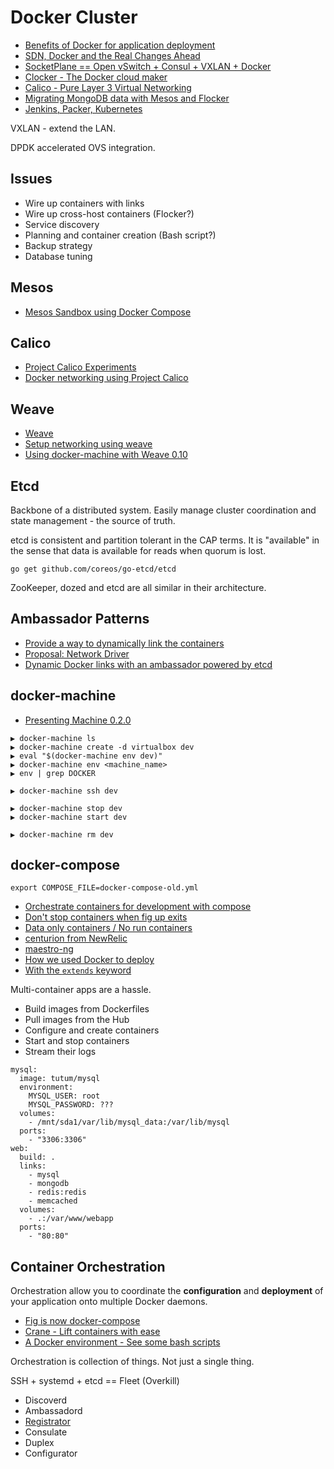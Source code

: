 # Docker Cluster

* [Benefits of Docker for application deployment](http://knitatoms.net/2013/12/benefits-of-docker-for-application-deployment/)
* [SDN, Docker and the Real Changes Ahead](http://thenewstack.io/sdn-docker-real-changes-ahead/)
* [SocketPlane == Open vSwitch + Consul + VXLAN + Docker](http://aucouranton.com/2015/01/16/docker-virtual-networking-with-socketplane-io/)
* [Clocker - The Docker cloud maker](http://brooklyncentral.github.io/clocker/)
* [Calico - Pure Layer 3 Virtual Networking](http://www.projectcalico.org/)
* [Migrating MongoDB data with Mesos and Flocker](https://mesosphere.com/blog/2015/05/21/demo-migrating-mongodb-data-with-mesos-and-powerstrip/)
* [Jenkins, Packer, Kubernetes](http://googlecloudplatform.blogspot.com/2015/05/Automated-Compute-Engine-and-Docker-Image-Builds-with-Jenkins-Packer-and-Kubernetes.html)

VXLAN - extend the LAN.

DPDK accelerated OVS integration.

## Issues

* Wire up containers with links
* Wire up cross-host containers (Flocker?)
* Service discovery
* Planning and container creation (Bash script?)
* Backup strategy
* Database tuning

## Mesos

* [Mesos Sandbox using Docker Compose](https://spof.io/blog/2015/06/23/mesos-sandbox-using-docker-compose/)

## Calico

* [Project Calico Experiments](http://www.greenhills.co.uk/2015/05/22/projectcalico-experiments.html)
* [Docker networking using Project Calico](http://www.projectcalico.org/project-calico-at-the-docker-london-may-meetup/)

## Weave

* [Weave](https://github.com/weaveworks/weave)
* [Setup networking using weave](http://xmodulo.com/networking-between-docker-containers.html)
* [Using docker-machine with Weave 0.10](http://blog.weave.works/2015/04/22/using-docker-machine-with-weave-0-10/)


## Etcd

Backbone of a distributed system. Easily manage cluster coordination and state management - the source of truth.

etcd is consistent and partition tolerant in the CAP terms. It is "available" in the sense that data is available for reads when quorum is lost.

```
go get github.com/coreos/go-etcd/etcd
```

ZooKeeper, dozed and etcd are all similar in their architecture.

## Ambassador Patterns

* [Provide a way to dynamically link the containers](https://github.com/docker/docker/issues/3155)
* [Proposal: Network Driver](https://github.com/docker/docker/issues/9983)
* [Dynamic Docker links with an ambassador powered by etcd](https://github.com/tcnksm/docker-link-pattern/tree/master/coreos/dynamic-etcd-ambassador)

## docker-machine

* [Presenting Machine 0.2.0](https://www.youtube.com/watch?v=xwj44dAvdYo)

```
▶ docker-machine ls
▶ docker-machine create -d virtualbox dev
▶ eval "$(docker-machine env dev)"
▶ docker-machine env <machine_name>
▶ env | grep DOCKER

▶ docker-machine ssh dev

▶ docker-machine stop dev
▶ docker-machine start dev

▶ docker-machine rm dev
```



## docker-compose

```
export COMPOSE_FILE=docker-compose-old.yml
```

* [Orchestrate containers for development with compose](http://blog.codeship.com/orchestrate-containers-for-development-with-docker-compose/)
* [Don't stop containers when fig up exits](https://github.com/docker/compose/issues/741)
* [Data only containers / No run containers](https://github.com/docker/compose/issues/942)
* [centurion from NewRelic](https://github.com/newrelic/centurion)
* [maestro-ng](https://github.com/signalfuse/maestro-ng)
* [How we used Docker to deploy](http://www.schibsted.pl/2015/05/how-we-used-docker-when-developing-schibstedpl/)
* [With the `extends` keyword](http://bfischer.blogspot.com/2015/05/first-experiences-with-docker-compose.html)

Multi-container apps are a hassle.

* Build images from Dockerfiles
* Pull images from the Hub
* Configure and create containers
* Start and stop containers
* Stream their logs

```
mysql:
  image: tutum/mysql
  environment:
    MYSQL_USER: root
    MYSQL_PASSWORD: ???
  volumes:
    - /mnt/sda1/var/lib/mysql_data:/var/lib/mysql
  ports:
    - "3306:3306"
web:
  build: .
  links:
    - mysql
    - mongodb
    - redis:redis
    - memcached
  volumes:
    - .:/var/www/webapp
  ports:
    - "80:80"
```

## Container Orchestration

Orchestration allow you to coordinate the **configuration** and **deployment** of your application onto multiple Docker daemons.

* [Fig is now docker-compose](http://chrisbarra.me/posts/docker-orchestration.html)
* [Crane - Lift containers with ease](https://github.com/michaelsauter/crane)
* [A Docker environment - See some bash scripts](https://blog.relateiq.com/a-docker-dev-environment-in-24-hours-part-2-of-2/)

Orchestration is collection of things. Not just a single thing.

SSH + systemd + etcd == Fleet (Overkill)

* Discoverd
* Ambassadord
* [Registrator](https://github.com/gliderlabs/registrator)
* Consulate
* Duplex
* Configurator